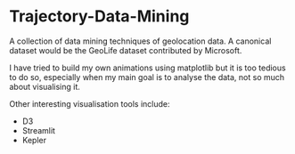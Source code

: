 # Trajectory-Data-Mining

A collection of data mining techniques of geolocation data. A canonical dataset would be the GeoLife dataset contributed by Microsoft.

I have tried to build my own animations using matplotlib but it is too tedious to do so, especially when my main goal is to analyse the data, not so much about visualising it.

Other interesting visualisation tools include:
- D3
- Streamlit
- Kepler
